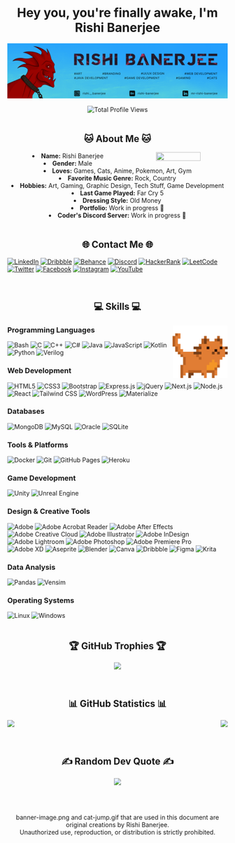 <body>
<center>
  <div>
    <h1 align="center">Hey you, you're finally awake, I'm Rishi Banerjee</h1>
    <p align="center">
    <img src="https://github.com/QwertyFusion/QwertyFusion/blob/main/images/banner-image.png" alt="Banner Image of Rishi's Profile"/>
    </p>
  </div>
  <img height="auto" src="https://komarev.com/ghpvc/?username=QwertyFusion&label=Profile%20views&color=D70040&style=for-the-badge" alt="Total Profile Views" />
  <div>
    <br>
    <h2 align="center"> 🐱 About Me 🐱 </h2>
    <div align="center">
      <img src="https://media.giphy.com/media/v1.Y2lkPTc5MGI3NjExdWhwNmw2NjZnYjV5aWE2b3B5dmhuemczZGYxN2tuMXdodzUxdTBqbSZlcD12MV9pbnRlcm5hbF9naWZfYnlfaWQmY3Q9Zw/6yU5mAiUaJZFj8lpPn/giphy.gif" alt="" width="45%" height="45%" align="right">
    </div>
    <li>
      <b>Name:</b> Rishi Banerjee
    </li>
    <li>
      <b>Gender:</b> Male
    </li>
    <li>
      <b>Loves:</b> Games, Cats, Anime, Pokemon, Art, Gym
    </li>
    <li>
      <b>Favorite Music Genre:</b> Rock, Country
    </li>
    <li>
      <b>Hobbies:</b> Art, Gaming, Graphic Design, Tech Stuff, Game Development
    </li>
    <li>
      <b>Last Game Played:</b> Far Cry 5
    </li>
    <li>
      <b>Dressing Style:</b> Old Money
    </li>
    <li>
      <b>Portfolio:</b> Work in progress 🚧
    </li>
    <li>
      <b>Coder's Discord Server:</b> Work in progress 🚧
    </li>
  </div>

  <div>
    <br>
    <h2 align="center"> 🌐 Contact Me 🌐 </h2>
    <div align="left">
        <a href="https://linkedin.com/in/mr-rishi-banerjee" target="_blank"><img src="https://img.shields.io/badge/LinkedIn-0A66C2?style=for-the-badge&logo=linkedin&logoColor=white" alt="LinkedIn" /></a>
        <a href="https://dribbble.com/qwertyfusion" target="_blank"><img src="https://img.shields.io/badge/Dribbble-EA4C89?style=for-the-badge&logo=dribbble&logoColor=white" alt="Dribbble" /></a>
        <a href="https://www.behance.net/rishi-banerjee" target="_blank"><img src="https://img.shields.io/badge/Behance-1769FF?style=for-the-badge&logo=behance&logoColor=white" alt="Behance" /></a>
        <a href="https://discord.gg/VEAeTtMzYS" target="_blank"><img src="https://img.shields.io/badge/Discord-5865F2?style=for-the-badge&logo=discord&logoColor=white" alt="Discord" /></a>
        <a href="https://www.hackerrank.com/rishibanerjee10" target="_blank"><img src="https://img.shields.io/badge/HackerRank-2EC866?style=for-the-badge&logo=hackerrank&logoColor=white" alt="HackerRank" /></a>
        <a href="https://www.leetcode.com/rishi-banerjee" target="_blank"><img src="https://img.shields.io/badge/LeetCode-FFA116?style=for-the-badge&logo=leetcode&logoColor=black" alt="LeetCode" /></a>
        <a href="https://twitter.com/qwertyfusion" target="_blank"><img src="https://img.shields.io/badge/Twitter-1DA1F2?style=for-the-badge&logo=twitter&logoColor=white" alt="Twitter" /></a>
        <a href="https://fb.com/rishibanerjee01" target="_blank"><img src="https://img.shields.io/badge/Facebook-1877F2?style=for-the-badge&logo=facebook&logoColor=white" alt="Facebook" /></a>
        <a href="https://instagram.com/rishi._.banerjee" target="_blank"><img src="https://img.shields.io/badge/Instagram-E4405F?style=for-the-badge&logo=instagram&logoColor=white" alt="Instagram" /></a>
        <a href="https://www.youtube.com/@qwertyfusion" target="_blank"><img src="https://img.shields.io/badge/YouTube-FF0000?style=for-the-badge&logo=youtube&logoColor=white" alt="YouTube" /></a>
    </div>
  </div>

  <div>
    <br><br>
    <h2 align="center"> 💻 Skills 💻 </h2>
    <div align="left">
      <img src="https://github.com/QwertyFusion/QwertyFusion/blob/main/images/cat-jump.gif" alt="Pixelated Cat Jumping" width="25%" height="25%" align="right">
      <h3>Programming Languages</h3>
      <img src="https://img.shields.io/badge/Bash-4EAA25?style=for-the-badge&logo=gnu-bash&logoColor=white" alt="Bash" />
      <img src="https://img.shields.io/badge/C-00599C?style=for-the-badge&logo=c&logoColor=white" alt="C" />
      <img src="https://img.shields.io/badge/C++-00599C?style=for-the-badge&logo=cplusplus&logoColor=white" alt="C++" />
      <img src="https://img.shields.io/badge/C%23-239120?style=for-the-badge&logo=csharp&logoColor=white" alt="C#" />
      <img src="https://img.shields.io/badge/Java-007396?style=for-the-badge&logo=java&logoColor=white" alt="Java" />
      <img src="https://img.shields.io/badge/JavaScript-F7DF1E?style=for-the-badge&logo=javascript&logoColor=black" alt="JavaScript" />
      <img src="https://img.shields.io/badge/Kotlin-0095D5?style=for-the-badge&logo=kotlin&logoColor=white" alt="Kotlin" />
      <img src="https://img.shields.io/badge/Python-3776AB?style=for-the-badge&logo=python&logoColor=white" alt="Python" />
      <img src="https://img.shields.io/badge/Verilog-5A3FCD?style=for-the-badge&logo=verilog&logoColor=white" alt="Verilog" />
      <h3>Web Development</h3>
      <img src="https://img.shields.io/badge/HTML5-E34F26?style=for-the-badge&logo=html5&logoColor=white" alt="HTML5" />
      <img src="https://img.shields.io/badge/CSS3-1572B6?style=for-the-badge&logo=css3&logoColor=white" alt="CSS3" />
      <img src="https://img.shields.io/badge/Bootstrap-563D7C?style=for-the-badge&logo=bootstrap&logoColor=white" alt="Bootstrap" />
      <img src="https://img.shields.io/badge/Express.js-404D59?style=for-the-badge&logo=express&logoColor=white" alt="Express.js" />
      <img src="https://img.shields.io/badge/jQuery-0769AD?style=for-the-badge&logo=jquery&logoColor=white" alt="jQuery" />
      <img src="https://img.shields.io/badge/Next.js-000000?style=for-the-badge&logo=next.js&logoColor=white" alt="Next.js" />
      <img src="https://img.shields.io/badge/Node.js-339933?style=for-the-badge&logo=nodedotjs&logoColor=white" alt="Node.js" />
      <img src="https://img.shields.io/badge/React-61DAFB?style=for-the-badge&logo=react&logoColor=black" alt="React" />
      <img src="https://img.shields.io/badge/Tailwind_CSS-38B2AC?style=for-the-badge&logo=tailwind-css&logoColor=white" alt="Tailwind CSS" />
      <img src="https://img.shields.io/badge/WordPress-21759B?style=for-the-badge&logo=wordpress&logoColor=white" alt="WordPress" />
      <img src="https://img.shields.io/badge/Materialize-EE6E73?style=for-the-badge&logo=materializecss&logoColor=white" alt="Materialize" />
      <h3>Databases</h3>
      <img src="https://img.shields.io/badge/MongoDB-4EA94B?style=for-the-badge&logo=mongodb&logoColor=white" alt="MongoDB" />
      <img src="https://img.shields.io/badge/MySQL-4479A1?style=for-the-badge&logo=mysql&logoColor=white" alt="MySQL" />
      <img src="https://img.shields.io/badge/Oracle-F80000?style=for-the-badge&logo=oracle&logoColor=white" alt="Oracle" />
      <img src="https://img.shields.io/badge/SQLite-003B57?style=for-the-badge&logo=sqlite&logoColor=white" alt="SQLite" />
      <h3>Tools & Platforms</h3>
      <img src="https://img.shields.io/badge/Docker-2496ED?style=for-the-badge&logo=docker&logoColor=white" alt="Docker" />
      <img src="https://img.shields.io/badge/Git-F05032?style=for-the-badge&logo=git&logoColor=white" alt="Git" />
      <img src="https://img.shields.io/badge/GitHub_Pages-327FC7?style=for-the-badge&logo=github&logoColor=white" alt="GitHub Pages" />
      <img src="https://img.shields.io/badge/Heroku-430098?style=for-the-badge&logo=heroku&logoColor=white" alt="Heroku" />
      <h3>Game Development</h3>
      <img src="https://img.shields.io/badge/Unity-000000?style=for-the-badge&logo=unity&logoColor=white" alt="Unity" />
      <img src="https://img.shields.io/badge/Unreal_Engine-313131?style=for-the-badge&logo=unreal-engine&logoColor=white" alt="Unreal Engine" />
      <h3>Design & Creative Tools</h3>
      <img src="https://img.shields.io/badge/Adobe-FF0000?style=for-the-badge&logo=adobe&logoColor=white" alt="Adobe" />
      <img src="https://img.shields.io/badge/Adobe_Acrobat_Reader-EC1C24?style=for-the-badge&logo=adobe-acrobat-reader&logoColor=white" alt="Adobe Acrobat Reader" />
      <img src="https://img.shields.io/badge/Adobe_After_Effects-9999FF?style=for-the-badge&logo=adobe-after-effects&logoColor=white" alt="Adobe After Effects" />
      <img src="https://img.shields.io/badge/Adobe_Creative_Cloud-DA1F26?style=for-the-badge&logo=adobe-creative-cloud&logoColor=white" alt="Adobe Creative Cloud" />
      <img src="https://img.shields.io/badge/Adobe_Illustrator-FF9A00?style=for-the-badge&logo=adobe-illustrator&logoColor=white" alt="Adobe Illustrator" />
      <img src="https://img.shields.io/badge/Adobe_InDesign-FF3366?style=for-the-badge&logo=adobe-indesign&logoColor=white" alt="Adobe InDesign" />
      <img src="https://img.shields.io/badge/Adobe_Lightroom-31A8FF?style=for-the-badge&logo=adobe-lightroom&logoColor=white" alt="Adobe Lightroom" />
      <img src="https://img.shields.io/badge/Adobe_Photoshop-31A8FF?style=for-the-badge&logo=adobe-photoshop&logoColor=white" alt="Adobe Photoshop" />
      <img src="https://img.shields.io/badge/Adobe_Premiere_Pro-9999FF?style=for-the-badge&logo=adobe-premiere-pro&logoColor=white" alt="Adobe Premiere Pro" />
      <img src="https://img.shields.io/badge/Adobe_XD-FF61F6?style=for-the-badge&logo=adobe-xd&logoColor=white" alt="Adobe XD" />
      <img src="https://img.shields.io/badge/Aseprite-7D929E?style=for-the-badge&logo=aseprite&logoColor=white" alt="Aseprite" />
      <img src="https://img.shields.io/badge/Blender-F5792A?style=for-the-badge&logo=blender&logoColor=white" alt="Blender" />
      <img src="https://img.shields.io/badge/Canva-00C4CC?style=for-the-badge&logo=canva&logoColor=white" alt="Canva" />
      <img src="https://img.shields.io/badge/Dribbble-EA4C89?style=for-the-badge&logo=dribbble&logoColor=white" alt="Dribbble" />
      <img src="https://img.shields.io/badge/Figma-F24E1E?style=for-the-badge&logo=figma&logoColor=white" alt="Figma" />
      <img src="https://img.shields.io/badge/Krita-203759?style=for-the-badge&logo=krita&logoColor=white" alt="Krita" />
      <h3>Data Analysis</h3>
      <img src="https://img.shields.io/badge/Pandas-150458?style=for-the-badge&logo=pandas&logoColor=white" alt="Pandas" />
      <img src="https://img.shields.io/badge/Vensim-0A73BD?style=for-the-badge&logoColor=white" alt="Vensim" />
      <h3>Operating Systems</h3>
      <img src="https://img.shields.io/badge/Linux-FCC624?style=for-the-badge&logo=linux&logoColor=black" alt="Linux" />
      <img src="https://img.shields.io/badge/Windows-0078D6?style=for-the-badge&logo=windows&logoColor=white" alt="Windows" />
    </div>
  </div>

  <div>
    <br>
    <h2 align="center"> 🏆 GitHub Trophies 🏆 </h2>
    
  ![](https://github-profile-trophy.vercel.app/?username=QwertyFusion&theme=monokai&no-frame=true&no-bg=true&margin-w=4)
  </div>

  <div>
    <br>
    <h2 align="center"> 📊 GitHub Statistics 📊 </h2>
    <p>
        <img align="left" height="auto" width="auto" src="https://github-readme-stats.vercel.app/api?username=QwertyFusion&theme=dark&hide_border=true&include_all_commits=true&count_private=true" />
    </p>
    <p>
        <img align="right" height="auto" width="auto" src="https://github-readme-streak-stats.herokuapp.com/?user=QwertyFusion&theme=dark&hide_border=true" />
    </p>
    <br clear="both">
</div>

<div align="center">
    <br><br>
    <h2 align="center"> ✍️ Random Dev Quote ✍️ </h2>
    <p>
        <img src="https://quotes-github-readme.vercel.app/api?type=horizontal&theme=dark" />
    </p>
</div>
<br><br>
<p align="center">
        banner-image.png and cat-jump.gif that are used in this document are original creations by Rishi Banerjee. <br>
        Unauthorized use, reproduction, or distribution is strictly prohibited.
</p>
</body>
